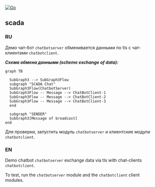 [![Go](https://github.com/blablatov/chatbot4scada/actions/workflows/chatbot4scada-action.yml/badge.svg)](https://github.com/blablatov/chatbot4scada/actions/workflows/chatbot4scada-action.yml)
## scada
### RU

Демо чат-бот `chatbotserver` обменивается данными по tls с чат-клиентами `chatbotclient`.    


***Схема обмена данными (scheme exchange of data):***


```mermaid
graph TB

  SubGraph3 --> SubGraph3Flow
  subgraph "SCADA Chat"
  SubGraph3Flow(ChatbotServer)
  SubGraph3Flow -- Message --> ChatBotClient-1
  SubGraph3Flow -- Message --> ChatBotClient-2
  SubGraph3Flow -- Message --> ChatBotClient-3
  end

  subgraph "SENDER"
  SubGraph3[Message of broadcast]
end
```  			

Для проверки, запустить модуль `chatbotserver` и клиентские модули `chatbotclient`. 


### EN

Demo chatbot `chatbotserver` exchange  data via tls with chat-clients `chatbotclient`.   

To test, run the `chatbotserver` module and the `chatbotclient` client modules.

